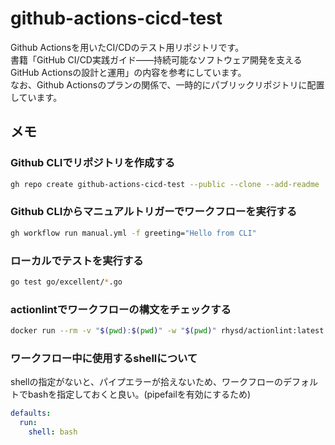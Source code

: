 # github-actions-cicd-test
Github Actionsを用いたCI/CDのテスト用リポジトリです。  
書籍「GitHub CI/CD実践ガイド――持続可能なソフトウェア開発を支えるGitHub Actionsの設計と運用」の内容を参考にしています。  
なお、Github Actionsのプランの関係で、一時的にパブリックリポジトリに配置しています。

## メモ

### Github CLIでリポジトリを作成する

```bash
gh repo create github-actions-cicd-test --public --clone --add-readme
```

### Github CLIからマニュアルトリガーでワークフローを実行する

```bash
gh workflow run manual.yml -f greeting="Hello from CLI"
```

### ローカルでテストを実行する

```bash
go test go/excellent/*.go
```

### actionlintでワークフローの構文をチェックする

```bash
docker run --rm -v "$(pwd):$(pwd)" -w "$(pwd)" rhysd/actionlint:latest
```

### ワークフロー中に使用するshellについて
shellの指定がないと、パイプエラーが拾えないため、ワークフローのデフォルトでbashを指定しておくと良い。(pipefailを有効にするため)

```yaml
defaults:
  run:
    shell: bash
```

